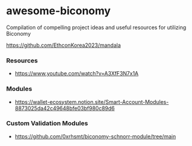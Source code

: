 # awesome-biconomy
Compilation of compelling project ideas and useful resources for utilizing Biconomy

https://github.com/EthconKorea2023/mandala

### Resources 
- https://www.youtube.com/watch?v=A3XfF3N7x1A

### Modules
- https://wallet-ecosystem.notion.site/Smart-Account-Modules-8873025da42c49648bfe03bf980c89d6

### Custom Validation Modules
- https://github.com/0xrhsmt/biconomy-schnorr-module/tree/main
